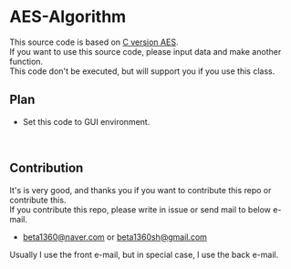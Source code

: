 # AES-Algorithm

This source code is based on [C version AES](https://github.com/dhuertas/AES).<br>
If you want to use this source code, please input data and make another function.<br>
This code don't be executed, but will support you if you use this class.<br>

## Plan

- Set this code to GUI environment.
<br>

## Contribution

It's is very good, and thanks you if you want to contribute this repo or contribute this.<br>
If you contribute this repo, please write in issue or send mail to below e-mail.<br>

- beta1360@naver.com or beta1360sh@gmail.com

Usually I use the front e-mail, but in special case, I use the back e-mail.
